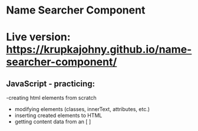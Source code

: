 # Name Searcher Component

# Live version: https://krupkajohny.github.io/name-searcher-component/

## JavaScript - practicing:

-creating html elements from scratch
- modifying elements (classes, innerText, attributes, etc.)
- inserting created elements to HTML
- getting content data from an [ ]
